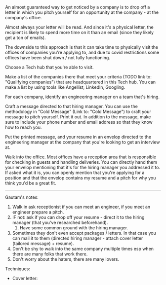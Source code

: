 An almost guaranteed way to get noticed by a company is to drop off a letter in which you pitch yourself for an opportunity at the company - at the company's office.

Almost always your letter will be read. And since it's a physical letter, the recipient is likely to spend more time on it than an email (since they likely get a ton of emails).

The downside to this approach is that it can take time to physically visit the offices of companies you're applying to, and due to covid restrictions some offices have been shut down / not fully functioning. 

Choose a Tech hub that you're able to visit.

Make a list of the companies there that meet your criteria (TODO link to: "Qualifying companies") that are headquartered in this Tech hub. You can make a list by using tools like Angellist, LinkedIn, Googling.

For each company, identify an engineering manager on a team that's hiring.

Craft a message directed to that hiring manager. You can use the methodology in "Cold Message" (Link to: "Cold Message") to craft your message to pitch yourself. Print it out. In addition to the message, make sure to include your phone number and email address so that they know how to reach you.

Put the printed message, and your resume in an envelop directed to the engineering manager at the company that you're looking to get an interview at.

Walk into the office. Most offices have a reception area that is responsible for checking in guests and handling deliveries. You can directly hand them your envelop mentioning that it's for the hiring manager you addressed it to. If asked what it is, you can openly mention that you're applying for a position and that the envelop contains my resume and a pitch for why you think you'd be a great fit. 

----

Gautam's notes:
1. Walk in ask receptionist if you can meet an engineer, if you meet an engineer prepare a pitch.
2. IF not: ask if you can drop off your resume - direct it to the hiring manager (that you've researched beforehand).
	1. Have some common ground with the hiring manager.
3. Sometimes they don't even accept packages / letters. In that case you can mail it to them  (directed hiring manager - attach cover letter (tailored message) + resume).
4. Don't be shy to walk into the same company multiple times esp when there are many folks that work there.
5. Don't worry about the haters, there are many lovers.

Techniques:
- Cover letter: 
